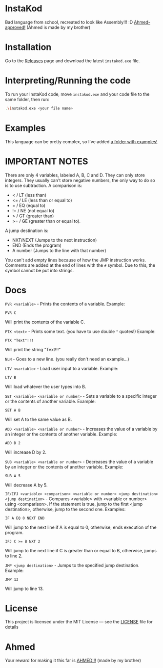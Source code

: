 # InstaKod

Bad language from school, recreated to look like Assembly!!! :D
[Ahmed-approved!](https://ermitavulpe.github.io/ask-ahmed) (Ahmed is made by my brother)

# Installation

Go to the [Releases](https://github.com/Pro-Haker/instakod/releases) page and download the latest `instakod.exe` file.

# Interpreting/Running the code

To run your InstaKod code, move `instakod.exe` and your code file to the same folder, then run:
```sh
.\instakod.exe <your file name>
```

# Examples

This language can be pretty complex, so I've added [a folder with examples!](https://github.com/Pro-Haker/instakod/blob/master/examples)

# IMPORTANT NOTES

There are only 4 variables, labeled A, B, C and D. They can only store integers. They usually can't store negative numbers, the only way to do so is to use subtraction.
A comparison is:
- < / LT (less than)
- <= / LE (less than or equal to)
- = / EQ (equal to)
- != / NE (not equal to)
- \> / GT (greater than)
- \>= / GE (greater than or equal to).

A jump destination is:
- NXT/NEXT (Jumps to the next instruction)
- END (Ends the program)
- A number (Jumps to the line with that number)

You can't add empty lines because of how the JMP instruction works.
Comments are added at the end of lines with the `#` symbol. Due to this, the symbol cannot be put into strings.

# Docs

`PVR <variable>` - Prints the contents of a variable. Example:
```instakod
PVR C
```
Will print the contents of the variable C.

`PTX <text>` - Prints some text. (you have to use double `"` quotes!) Example:
```instakod
PTX "Text"!!!
```
Will print the string "Text!!!"

`NLN` - Goes to a new line.
(you really don't need an example...)

`LTV <variable>` - Load user input to a variable. Example:
```instakod
LTV B
```
Will load whatever the user types into B.

`SET <variable> <variable or number>` - Sets a variable to a specific integer or the contents of another variable. Example:
```instakod
SET A B
```
Will set A to the same value as B.

`ADD <variable> <variable or number>` - Increases the value of a variable by an integer or the contents of another variable. Example:
```instakod
ADD D 2
```
Will increase D by 2.

`SUB <variable> <variable or number>` - Decreases the value of a variable by an integer or the contents of another variable. Example:
```instakod
SUB A 5
```
Will decrease A by 5.

`IF/IFJ <variable> <comparison> <variable or number> <jump destination> <jump destination>` - Compares \<variable> with \<variable or number> using \<comparison>. If the statement is true, jump to the first \<jump destination>, otherwise, jump to the second one. Examples:
```instakod
IF A EQ 0 NEXT END
```
Will jump to the next line if A is equal to 0, otherwise, ends execution of the program.
```instakod
IFJ C >= B NXT 2
```
Will jump to the next line if C is greater than or equal to B, otherwise, jumps to line 2.

`JMP <jump destination>` - Jumps to the specified jump destination. Example:
```instakod
JMP 13
```
Will jump to line 13.

# License

This project is licensed under the MIT License — see the [LICENSE](https://github.com/Pro-Haker/instakod/blob/master/LICENSE) file for details

# Ahmed

Your reward for making it this far is [AHMED!!!](https://ermitavulpe.github.io/ask-ahmed) (made by my brother)